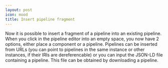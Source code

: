 ```yaml
---
layout: post
icon: mood
title: Insert pipeline fragment
---
```


Now it is possible to insert a fragment of a pipeline into an existing pipeline. When you click in the pipeline editor into an empty space, you now have 2 options, either place a component or a pipeline. Pipelines can be inserted from URLs (you can point to pipelines in the same instance or other instances, if their IRIs are dereferencable) or you can input the JSON-LD file containing a pipeline. This file can be obtained by downloading a pipeline.